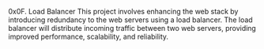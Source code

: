 0x0F. Load Balancer
This project involves enhancing the web stack by introducing redundancy to the web servers using a load balancer. The load balancer will distribute incoming traffic between two web servers, providing improved performance, scalability, and reliability. 
